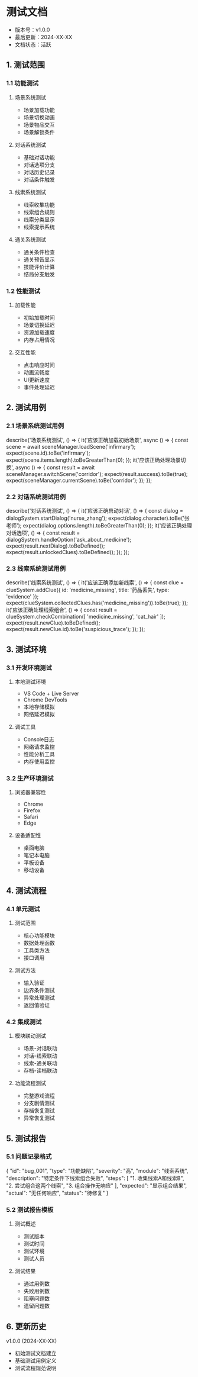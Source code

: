 # 测试文档
- 版本号：v1.0.0
- 最后更新：2024-XX-XX
- 文档状态：活跃

## 1. 测试范围

### 1.1 功能测试
1. 场景系统测试
   - 场景加载功能
   - 场景切换动画
   - 场景物品交互
   - 场景解锁条件

2. 对话系统测试
   - 基础对话功能
   - 对话选项分支
   - 对话历史记录
   - 对话条件触发

3. 线索系统测试
   - 线索收集功能
   - 线索组合规则
   - 线索分类显示
   - 线索提示系统

4. 通关系统测试
   - 通关条件检查
   - 通关预告显示
   - 技能评价计算
   - 结局分支触发

### 1.2 性能测试
1. 加载性能
   - 初始加载时间
   - 场景切换延迟
   - 资源加载速度
   - 内存占用情况

2. 交互性能
   - 点击响应时间
   - 动画流畅度
   - UI更新速度
   - 事件处理延迟

## 2. 测试用例

### 2.1 场景系统测试用例 
describe('场景系统测试', () => {
it('应该正确加载初始场景', async () => {
const scene = await sceneManager.loadScene('infirmary');
expect(scene.id).toBe('infirmary');
expect(scene.items.length).toBeGreaterThan(0);
});
it('应该正确处理场景切换', async () => {
const result = await sceneManager.switchScene('corridor');
expect(result.success).toBe(true);
expect(sceneManager.currentScene).toBe('corridor');
});
});

### 2.2 对话系统测试用例
describe('对话系统测试', () => {
it('应该正确启动对话', () => {
const dialog = dialogSystem.startDialog('nurse_zhang');
expect(dialog.character).toBe('张老师');
expect(dialog.options.length).toBeGreaterThan(0);
});
it('应该正确处理对话选项', () => {
const result = dialogSystem.handleOption('ask_about_medicine');
expect(result.nextDialog).toBeDefined();
expect(result.unlockedClues).toBeDefined();
});
});

### 2.3 线索系统测试用例
describe('线索系统测试', () => {
it('应该正确添加新线索', () => {
const clue = clueSystem.addClue({
id: 'medicine_missing',
title: '药品丢失',
type: 'evidence'
});
expect(clueSystem.collectedClues.has('medicine_missing')).toBe(true);
});
it('应该正确处理线索组合', () => {
const result = clueSystem.checkCombination([
'medicine_missing',
'cat_hair'
]);
expect(result.newClue).toBeDefined();
expect(result.newClue.id).toBe('suspicious_trace');
});
});

## 3. 测试环境

### 3.1 开发环境测试
1. 本地测试环境
   - VS Code + Live Server
   - Chrome DevTools
   - 本地存储模拟
   - 网络延迟模拟

2. 调试工具
   - Console日志
   - 网络请求监控
   - 性能分析工具
   - 内存使用监控

### 3.2 生产环境测试
1. 浏览器兼容性
   - Chrome
   - Firefox
   - Safari
   - Edge

2. 设备适配性
   - 桌面电脑
   - 笔记本电脑
   - 平板设备
   - 移动设备

## 4. 测试流程

### 4.1 单元测试
1. 测试范围
   - 核心功能模块
   - 数据处理函数
   - 工具类方法
   - 接口调用

2. 测试方法
   - 输入验证
   - 边界条件测试
   - 异常处理测试
   - 返回值验证

### 4.2 集成测试
1. 模块联动测试
   - 场景-对话联动
   - 对话-线索联动
   - 线索-通关联动
   - 存档-读档联动

2. 功能流程测试
   - 完整游戏流程
   - 分支剧情测试
   - 存档恢复测试
   - 异常恢复测试

## 5. 测试报告

### 5.1 问题记录格式
{
"id": "bug_001",
"type": "功能缺陷",
"severity": "高",
"module": "线索系统",
"description": "特定条件下线索组合失败",
"steps": [
"1. 收集线索A和线索B",
"2. 尝试组合这两个线索",
"3. 组合操作无响应"
],
"expected": "显示组合结果",
"actual": "无任何响应",
"status": "待修复"
}

### 5.2 测试报告模板
1. 测试概述
   - 测试版本
   - 测试时间
   - 测试环境
   - 测试人员

2. 测试结果
   - 通过用例数
   - 失败用例数
   - 阻塞问题数
   - 遗留问题数

## 6. 更新历史
v1.0.0 (2024-XX-XX)
- 初始测试文档建立
- 基础测试用例定义
- 测试流程规范说明
